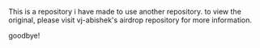 This is a repository i have made to use another repository. to view the original, please visit vj-abishek's airdrop repository for more information.

goodbye!
